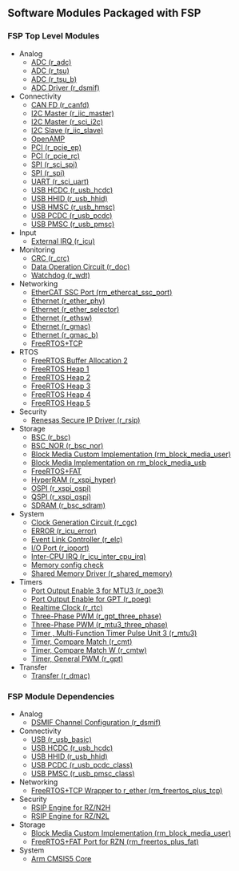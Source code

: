 ## Software Modules Packaged with FSP

### FSP Top Level Modules
  * Analog
    * [ADC (r_adc)](https://renesas.github.io/rzn-fsp/group___a_d_c.html)
    * [ADC (r_tsu)](https://renesas.github.io/rzn-fsp/group___t_s_u.html)
    * [ADC (r_tsu_b)](https://renesas.github.io/rzn-fsp/group___t_s_u___b.html)
    * [ADC Driver (r_dsmif)](https://renesas.github.io/rzn-fsp/group___d_s_m_i_f.html)
  * Connectivity
    * [CAN FD (r_canfd)](https://renesas.github.io/rzn-fsp/group___c_a_n_f_d.html)
    * [I2C Master (r_iic_master)](https://renesas.github.io/rzn-fsp/group___i_i_c___m_a_s_t_e_r.html)
    * [I2C Master (r_sci_i2c)](https://renesas.github.io/rzn-fsp/group___s_c_i___i2_c.html)
    * [I2C Slave (r_iic_slave)](https://renesas.github.io/rzn-fsp/group___i_i_c___s_l_a_v_e.html)
    * [OpenAMP](https://github.com/OpenAMP)
    * [PCI (r_pcie_ep)](https://renesas.github.io/rzn-fsp/group___p_c_i_e___e_p.html)
    * [PCI (r_pcie_rc)](https://renesas.github.io/rzn-fsp/group___p_c_i_e___r_c.html)
    * [SPI (r_sci_spi)](https://renesas.github.io/rzn-fsp/group___s_c_i___s_p_i.html)
    * [SPI (r_spi)](https://renesas.github.io/rzn-fsp/group___s_p_i.html)
    * [UART (r_sci_uart)](https://renesas.github.io/rzn-fsp/group___s_c_i___u_a_r_t.html)
    * [USB HCDC (r_usb_hcdc)](https://renesas.github.io/rzn-fsp/group___u_s_b___h_c_d_c.html)
    * [USB HHID (r_usb_hhid)](https://renesas.github.io/rzn-fsp/group___u_s_b___h_h_i_d.html)
    * [USB HMSC (r_usb_hmsc)](https://renesas.github.io/rzn-fsp/group___u_s_b___h_m_s_c.html)
    * [USB PCDC (r_usb_pcdc)](https://renesas.github.io/rzn-fsp/group___u_s_b___p_c_d_c.html)
    * [USB PMSC (r_usb_pmsc)](https://renesas.github.io/rzn-fsp/group___u_s_b___p_m_s_c.html)
  * Input
    * [External IRQ (r_icu)](https://renesas.github.io/rzn-fsp/group___i_c_u.html)
  * Monitoring
    * [CRC (r_crc)](https://renesas.github.io/rzn-fsp/group___c_r_c.html)
    * [Data Operation Circuit (r_doc)](https://renesas.github.io/rzn-fsp/group___d_o_c.html)
    * [Watchdog (r_wdt)](https://renesas.github.io/rzn-fsp/group___w_d_t.html)
  * Networking
    * [EtherCAT SSC Port (rm_ethercat_ssc_port)](https://renesas.github.io/rzn-fsp/group___r_m___e_t_h_e_r_c_a_t___s_s_c___p_o_r_t.html)
    * [Ethernet (r_ether_phy)](https://renesas.github.io/rzn-fsp/group___e_t_h_e_r___p_h_y.html)
    * [Ethernet (r_ether_selector)](https://renesas.github.io/rzn-fsp/group___e_t_h_e_r___s_e_l_e_c_t_o_r.html)
    * [Ethernet (r_ethsw)](https://renesas.github.io/rzn-fsp/group___e_t_h_e_r___s_w_i_t_c_h.html)
    * [Ethernet (r_gmac)](https://renesas.github.io/rzn-fsp/group___e_t_h_e_r.html)
    * [Ethernet (r_gmac_b)](https://renesas.github.io/rzn-fsp/group___e_t_h_e_r___b.html)
    * [FreeRTOS+TCP](https://www.freertos.org/FreeRTOS-Plus/FreeRTOS_Plus_TCP/TCP_IP_Configuration.html)
  * RTOS
    * [FreeRTOS Buffer Allocation 2](https://www.freertos.org/Documentation/03-Libraries/02-FreeRTOS-plus/02-FreeRTOS-plus-TCP/05-Buffer-management)
    * [FreeRTOS Heap 1](https://www.freertos.org/a00111.html#heap_1)
    * [FreeRTOS Heap 2](https://www.freertos.org/a00111.html#heap_2)
    * [FreeRTOS Heap 3](https://www.freertos.org/a00111.html#heap_3)
    * [FreeRTOS Heap 4](https://www.freertos.org/a00111.html#heap_4)
    * [FreeRTOS Heap 5](https://www.freertos.org/a00111.html#heap_5)
  * Security
    * [Renesas Secure IP Driver (r_rsip)](https://renesas.github.io/rzn-fsp/group___r_s_i_p___p_r_o_t_e_c_t_e_d.html)
  * Storage
    * [BSC (r_bsc)](https://renesas.github.io/rzn-fsp/group___b_s_c.html)
    * [BSC_NOR (r_bsc_nor)](https://renesas.github.io/rzn-fsp/group___b_s_c___n_o_r.html)
    * [Block Media Custom Implementation (rm_block_media_user)](https://renesas.github.io/rzn-fsp/group___r_m___b_l_o_c_k___m_e_d_i_a___u_s_e_r.html)
    * [Block Media Implementation on rm_block_media_usb](https://renesas.github.io/rzn-fsp/group___r_m___b_l_o_c_k___m_e_d_i_a___u_s_b.html)
    * [FreeRTOS+FAT](https://www.freertos.org/FreeRTOS-Plus/FreeRTOS_Plus_FAT/index.html)
    * [HyperRAM (r_xspi_hyper)](https://renesas.github.io/rzn-fsp/group___x_s_p_i___h_y_p_e_r.html)
    * [OSPI (r_xspi_ospi)](https://renesas.github.io/rzn-fsp/group___x_s_p_i___o_s_p_i.html)
    * [QSPI (r_xspi_qspi)](https://renesas.github.io/rzn-fsp/group___x_s_p_i___q_s_p_i.html)
    * [SDRAM (r_bsc_sdram)](https://renesas.github.io/rzn-fsp/group___b_s_c___s_d_r_a_m.html)
  * System
    * [Clock Generation Circuit (r_cgc)](https://renesas.github.io/rzn-fsp/group___c_g_c.html)
    * [ERROR (r_icu_error)](https://renesas.github.io/rzn-fsp/group___i_c_u___e_r_r_o_r.html)
    * [Event Link Controller (r_elc)](https://renesas.github.io/rzn-fsp/group___e_l_c.html)
    * [I/O Port (r_ioport)](https://renesas.github.io/rzn-fsp/group___i_o_p_o_r_t.html)
    * [Inter-CPU IRQ (r_icu_inter_cpu_irq)](https://renesas.github.io/rzn-fsp/group___i_c_u___i_n_t_e_r___c_p_u___i_r_q.html)
    * [Memory config check](https://renesas.github.io/rzn-fsp/group___r_e_n_e_s_a_s___c_o_m_m_o_n.html)
    * [Shared Memory Driver (r_shared_memory)](https://renesas.github.io/rzn-fsp/group___s_h_a_r_e_d___m_e_m_o_r_y.html)
  * Timers
    * [Port Output Enable 3 for MTU3 (r_poe3)](https://renesas.github.io/rzn-fsp/group___p_o_e3.html)
    * [Port Output Enable for GPT (r_poeg)](https://renesas.github.io/rzn-fsp/group___p_o_e_g.html)
    * [Realtime Clock (r_rtc)](https://renesas.github.io/rzn-fsp/group___r_t_c.html)
    * [Three-Phase PWM (r_gpt_three_phase)](https://renesas.github.io/rzn-fsp/group___g_p_t___t_h_r_e_e___p_h_a_s_e.html)
    * [Three-Phase PWM (r_mtu3_three_phase)](https://renesas.github.io/rzn-fsp/group___m_t_u3___t_h_r_e_e___p_h_a_s_e.html)
    * [Timer , Multi-Function Timer Pulse Unit 3 (r_mtu3)](https://renesas.github.io/rzn-fsp/group___m_t_u3.html)
    * [Timer, Compare Match (r_cmt)](https://renesas.github.io/rzn-fsp/group___c_m_t.html)
    * [Timer, Compare Match W (r_cmtw)](https://renesas.github.io/rzn-fsp/group___c_m_t_w.html)
    * [Timer, General PWM (r_gpt)](https://renesas.github.io/rzn-fsp/group___g_p_t.html)
  * Transfer
    * [Transfer (r_dmac)](https://renesas.github.io/rzn-fsp/group___d_m_a_c.html)


### FSP Module Dependencies
  * Analog
    * [DSMIF Channel Configuration (r_dsmif)](https://renesas.github.io/rzn-fsp/group___d_s_m_i_f.html)
  * Connectivity
    * [USB (r_usb_basic)](https://renesas.github.io/rzn-fsp/group___u_s_b.html)
    * [USB HCDC (r_usb_hcdc)](https://renesas.github.io/rzn-fsp/group___u_s_b___h_c_d_c.html)
    * [USB HHID (r_usb_hhid)](https://renesas.github.io/rzn-fsp/group___u_s_b___h_h_i_d.html)
    * [USB PCDC (r_usb_pcdc_class)](https://renesas.github.io/rzn-fsp/group___u_s_b___p_c_d_c.html)
    * [USB PMSC (r_usb_pmsc_class)](https://renesas.github.io/rzn-fsp/group___u_s_b___p_m_s_c.html)
  * Networking
    * [FreeRTOS+TCP Wrapper to r_ether (rm_freertos_plus_tcp)](https://renesas.github.io/rzn-fsp/group___f_r_e_e_r_t_o_s___p_l_u_s___t_c_p.html)
  * Security
    * [RSIP Engine for RZ/N2H](https://renesas.github.io/rzn-fsp/group___r_s_i_p___p_r_o_t_e_c_t_e_d.html)
    * [RSIP Engine for RZ/N2L](https://renesas.github.io/rzn-fsp/group___r_s_i_p___p_r_o_t_e_c_t_e_d.html)
  * Storage
    * [Block Media Custom Implementation (rm_block_media_user)](https://renesas.github.io/rzn-fsp/group___r_m___b_l_o_c_k___m_e_d_i_a___u_s_e_r.html)
    * [FreeRTOS+FAT Port for RZN (rm_freertos_plus_fat)](https://www.freertos.org/FreeRTOS-Plus/FreeRTOS_Plus_FAT/index.html)
  * System
    * [Arm CMSIS5 Core](https://renesas.github.io/rzn-fsp/)
